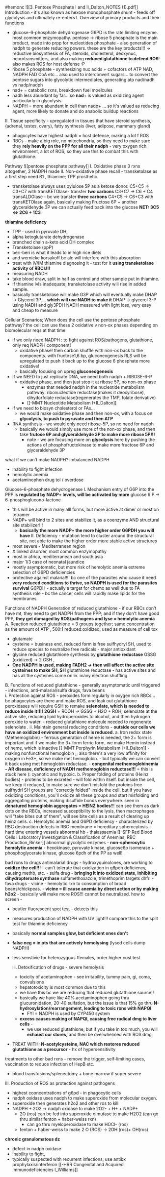 #hemonc 
![[3. Pentose Phosphate I and II_Dalton_NOTES (1).pdf]]
Introduction - it's also known as hexose monophosphate shunt - feeds off glycolysis and ultimately re-enters 
I. Overview of primary products and their functions
- glucose-6-phosphate dehydrogenase G6PD is the rate limiting enzyme. most common enzymopathy. 
pentose -> ribose 5 phosphate is the main product, made into prpp for nucleotides
phosphate - also generation of nadph to generate reducing powers. these are the key products!!! -> 
	reductive biosynthesis of FA, steroids, cholesterol, deoxynuc, neurotransmitters, and also making **reduced glutathione to defend ROS**! also makes ROS for host defense :P
- ribose 5 phosphate - synthesizing nuc acids + cofactors of ATP NAD, NADPH FAD CoA etc... also used to interconvert sugars... to convert the pentose sugars into glycolytic intermediates, generating atp
nad/nadh vs nadp/nadph
- nad+ = catabolic rxns, breakdown fuel moelcules
- nadh less abundant by far... so **nad**+ is valued as oxidizing agent particularly in glycolysis 
- NADPH = more abundant in cell than nadp+ ... so it's valued as reducing agent, more likely to donate and do anabolic buildup reactions

II. Tissue specificity  - upregulated in tissues that have steroid synthesis, (adrenal, testes, ovary), fatty synthesis (liver, adipose, mammary gland)
- phagocytes have highest nadph = host defense, making a lot f ROS
- RBCs - make a big role, no mitochondria, so they need to make sure they **rely heavily on the PPP for all their nadph** - very oxygen rich environment, a lot of ROS, so they use this to combat this with glutathione. 

Pathway 
![[pentose phosphate pathway]]
I. Oxidative phase 3 rxns altogether, 2 NADPH made 
II. Non-oxidative phase 
recall - transketolase as a first step need B1 , thiamine; TPP prosthetic 
- transketolase always uses xylulose 5P as a ketose donor. 
C5+C5 -> C3+C7 with transKETOlase- transfer **two carbons**
C3+C7 -> C6 + C4 transALDOlase - bc we transfer **three carbons**
C4+C5 -> C6+C3 with transKETOlase again, basically making  Fructose 6P + another glyceraldehyde 3P we can actually feed back into the glucose 
**NET: 3C5 <=> 2C6 + 1C3**

**thiamine deficiency**
- TPP - used in pyruvate DH, 
- alpha ketoglutarate dehydrogenase
- branched chain a-keto acid DH complex
- Transketolase (ppP)
- beri-beri  is what it leads to in high rice diets
- and wernicke korsakoff bc alc will interfere with this absorption 
- treat with IV/IM thiamine 
diagnosing it - test for it **using transketolase activity of RBCs!!!**
- measuring NADH
- take blood draw, split in half as control and other sample put in thiamine. 
- if thiamine lvls inadequate, transketolase activity will rise in added sample. 
- basically transketolase will make G3P which will eventually make DHAP -> Glycerol 3P.... **which will use NADH to make it**
	DHAP -> glycerol 3-P using NADH and gly3PDH
	NADH measured with light loss, very easy and cheap to measure 

Cellular Scenarios; When does the cell use the pentose phosphate pathway? 
the cell can use these 2 oxidative v non-ox phases depending on biomolecular reqs at that time
- if we only need NADPH : to fight against ROS/pathogens, glutathione, only req NADPH component! 
	- oxidative phase! then carbon shuffle with non-ox back to the components. with fructose1,6 bp, gluconeogenesis RLS will be upregulated to push it back up to the glucose 6 phosphate more oxidative! 
	- basically focusing on upreg **gluconeogenesis**
- if we NEED to just replicate DNA, we need both nadph + RIBOSE-6-P
	- oxidative phase, and then just stop it at ribose 5P, no non-ox phase 
		- enzymes that needed nadph in the nucleotide metabolism pathway: ribonucleotide reductase(makes it deoxyribose), dihydorfolate reductase(regenerates the TMP, folate derivative)
		- [[-MMT Nucleotide Metabolism I+II_Dalton]]
- if we need to biosyn cholesterol or FAs... 
	- we would make oxidative phase and then non-ox, with a focus on **glycolysis, to push to pyruvate and then ATP**
- RNA synthesis - we would only need ribose-5P, so no need for nadph
	- basically we would simply use more of the non-ox phase, and then take **frutose 6P and glyceraldehyde 3P to make more ribose 5P!!!**
		- note - we are focusing more on **glycolysis** here by pushing the actions of phosphofructokinase to make more fructose 6P and glyceraldehyde 3P 

what if we can't make NADPH? imbalanced NADPH
- inability to fight infection
- hemolytic anemia
- acetaminophen drug tol / overdose 

Glucose-6-phosphate dehydrogenase 
I. Mechanism 
entry of G6P into the PPP is **regulated by NADP+ levels, will be activated by more**
glucose 6 P -> 6-phosphoglucono-lactone
- this will be active in many alll forms, but more active at dimer or most on tetramer
- NADP+ will bind to 2 sites and stabilize it, as a coenzyme AND structural site stabilizer!!!
	- **basically the more NADP+ the more higher order G6PDH you will have**
II. Deficiency - mutation tend to cluster around the structural site, not able to make the higher order more stable active structures
- most severe - Mediterranean region
- X linked disorder, most common enzymopathy
- most in africa, mediterranean and south asia
- major 1/3 case of neonatal jaundice
- mostly asymptomatic, but more risk of hemolytic anemia 
extreme selection of G6PD deficiencies
- protective against malaria!!!! bc one of the parasites who cause it need **very reduced conditions to thrive, so NADPH is used for the parasites survival**
G6PDH - actually a target for chemo as well due to FA synthesis role - bc the cancer cells will rapidly make lipids for the membranes. 

Functions of NADPH 
Generation of reduced glutathione - if our RBCs don't have mt, they need to get NADPH from the PPP; and if they don't have good PPP, **they get damaged by ROS/pathogens and lyse = hemolytic anemia**
A. Reaction 
reduced glutathione = 3 groups together; same concentration as the amount of ATP , 500:1 reduced:oxidized, used as measure of cell tox
- glutamate
- cysteine = business end, reduced form is free sulfhydryl SH, used to reduce species to neutralize free radicals - major antioxidant 
- glycine
reduced glutathione synthesis by **glutathione reductase**
GSSG (oxidized) -> 2 GSH , 
- **One NADPH is used, making FADH2 -> then will affect the active site cysteines to make SH, SH**
glutathione reductase - has active sites and has all the cysteines come on in. many electron shuffling. 

B. Functions of reduced glutathione - generally asymptomatic until triggered - infections, anti-malarial/sulfa drugs, fava beans  
	i. Protection against ROS - peroxides form regularly in oxygen rich RBCs... bc phagocytes are there and make ROS, and leak out 
		glutathione peroxidases will require GSH to remake **selenolate, which is needed to reduce inside it!!!!**
		**2GSH** + ROOH -> GSSG + H2O + ROH, selenolate at the active site, reducing lipid hydroperoxides to alcohol, and then hydrogen peroxide to water. 
		- reduced glutathione molecule needed to regenerate selenolate . 
	ii. Maintain general reducing conditions - **outside our cells we have an oxidized environment but inside is reduced.** 
		a. Iron redox state (Methemoglobin) - ferrous generation of heme is needed, the 2+ form is important and if we make the 3+ form ferric form, we make Hemin instead of heme, which is inactive [[-MMT Porphyrin Metabolism I+II_Dalton]] - making nonfunctional hemoglobin ;; 
			also there's a very low affinity for oxygen in Fe3+, so we make met hemoglobin. 
			- but typically we can convert it back using met hemoglobin reductase. 
			- **congenital methemoglobinemia - AR disease, deficiency of NADH methemoglobin reductase!!!** = this is stuck here ): cyanotic and hypoxic. 
		b. Proper folding of proteins (Heinz bodies) - proteins to be excreted - will fold within itself. but inside the cell, we keep it reduced, to make sure we don't misfold the proteins 
			free sulfhydrl SH groups are "correctly folded" inside the cell. 
			but if you have oxidizing conditions, you'll oxidize all these groups and start misfolding and aggregating proteins, making disulfide bonds everywhere. 
			seen in **denatured hemoglobin aggregates = HEINZ bodies**!!! can see them as dark dots on the RBCs, increased susceptibility to the lysis, then 
				macrophages will "take bites out of them", will see bite cells as a result of clearing up heinz cells. 
		c. Hemolytic anemia and G6PD deficiency - characterized by RBC destruction
			defects in RBC membrane = hereditary spherocytosis - hard time entering vessels
			abnormal hb - thalassaemia [[-SFP Red Blood Cells I Laboratory Investigation & Classification of Anemias, RBC Production_Rinker]]
			abnormal glycolytic enzymes - **non-spherocytic hemolytic anemia**
				- hexokinase, pyruvate kinase, glucose6p isomerase + phosphoglycerate kinase, glucose 6pdh of the PP as well! 

bad rxns to drugs
 antimalarial drugs - hydroxyquinolones, are working to **oxidize the cell!!!** - can't tolerate that oxidization in g6pdh deficiency, causing methb, etc. 
	- sulfa drug - **bringing it into oxidized state, inhibiting dihydropteroate synthase** sulfamethoxazole; trimethoprim targets dhfr. 
	- fava drugs - vicine - hemolytic rxn to consumption of broad beans/chickpeas. - **vicine = ill cause anemia by direct action or by making h2o2** - basically will make more ROS!!! cannot be neutralized. 
how to screen - 
- beutler fluorescent spot test - detects this 
- measures production of NADPH with UV light!!! compare this to the split test for thiamine deficiency 
- basically **normal samples glow, but deficient ones don't**
- **false neg = in pts that are actively hemolysing** (lysed cells dump NADPH)
- less senstivie for heterozygous ffemales, order higher cost test 

	iii. Detoxification of drugs - severe hemolysis 
	- toxicity of acetaminophen - see irritability, tummy pain, gi, coma, convulsions
	- hepatotoxicity is most common due to this 
	- we have this bc we are reducing that reduced glutathione source!! 
	- basically we have like 40% acetaminophen going thru glucuronidation, 20-40 sulfation, but the issue is that 15% go thru **N-hydroxylation/rearrangement, leading to toxic rxns with NAPQI**
		- FYI = NADPH is used by CYP450 system 
	- **excess causes making of NAPQI, causing free radical dmg to liver cells** - 
		- we use reduced glutathione, but if you take in too much, you will **exhaust our stores,** and then be overwhelmed with ROS dmg
- TREAT WITH: **N-acetylcysteine, NAC which restores reduced glutathione as a precursor** - hx of hypersensitivity 

treatments to other bad rxns - remove the trigger, self-limiting cases, vaccination to reduce infection of HepB etc. 
- blood transfusions/splenectomy + bone marrow if super severe

III. Production of ROS as protection against pathogens
- highest cooncentrations of g6pd - in phagocytic cells 
- nadph oxidase uses nadph to make superoxide from molecular oxygen. 
- superoxide then generates h2o2 and other ros to kill 
- NADPH + 2O2 -> nadph oxidase to make 2O2- + H+ + NADP+ 
	- 2O (ros) can be fed into superoxide dimutase to make H2O2 (can go thru similar fenton + haber-weiss rxn)
		- can go thru myeloperoxidase to make HOCl- (ros)
	- fenton + haber-weiss to make 2 O (ROS) -> 2OH (ros)+ OH(ros) 

**chronic granulomatous dz**
- defect in nadph oxidase 
- inability to fight, 
- typically suspected with recurrent infections, use antibx prophylaxis/interferon 
[[-HRR Congenital and Acquired Immunodeficiencies I_Williams]]